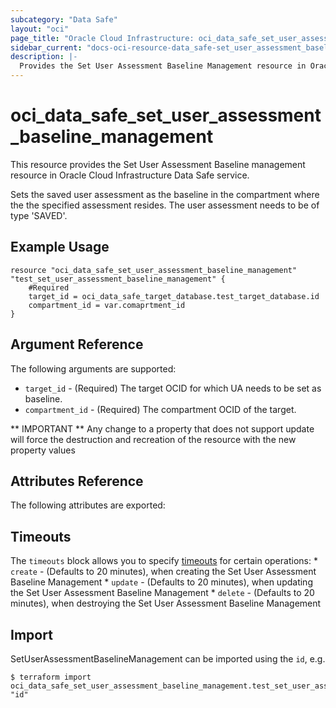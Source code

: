 ```yaml
---
subcategory: "Data Safe"
layout: "oci"
page_title: "Oracle Cloud Infrastructure: oci_data_safe_set_user_assessment_baseline_management"
sidebar_current: "docs-oci-resource-data_safe-set_user_assessment_baseline_management"
description: |-
  Provides the Set User Assessment Baseline Management resource in Oracle Cloud Infrastructure Data Safe service
---
```


# oci_data_safe_set_user_assessment_baseline_management
This resource provides the Set User Assessment Baseline management resource in Oracle Cloud Infrastructure Data Safe service.

Sets the saved user assessment as the baseline in the compartment where the the specified assessment resides. The user assessment needs to be of type 'SAVED'.

## Example Usage

```hcl
resource "oci_data_safe_set_user_assessment_baseline_management" "test_set_user_assessment_baseline_management" {
	#Required
	target_id = oci_data_safe_target_database.test_target_database.id
	compartment_id = var.comaprtment_id
}
```

## Argument Reference

The following arguments are supported:

* `target_id` - (Required) The target OCID for which UA needs to be set as baseline.
* `compartment_id` - (Required) The compartment OCID of the target.


** IMPORTANT **
Any change to a property that does not support update will force the destruction and recreation of the resource with the new property values

## Attributes Reference

The following attributes are exported:


## Timeouts

The `timeouts` block allows you to specify [timeouts](https://registry.terraform.io/providers/oracle/oci/latest/docs/guides/changing_timeouts) for certain operations:
	* `create` - (Defaults to 20 minutes), when creating the Set User Assessment Baseline Management
	* `update` - (Defaults to 20 minutes), when updating the Set User Assessment Baseline Management
	* `delete` - (Defaults to 20 minutes), when destroying the Set User Assessment Baseline Management


## Import

SetUserAssessmentBaselineManagement can be imported using the `id`, e.g.

```
$ terraform import oci_data_safe_set_user_assessment_baseline_management.test_set_user_assessment_baseline_management "id"
```

